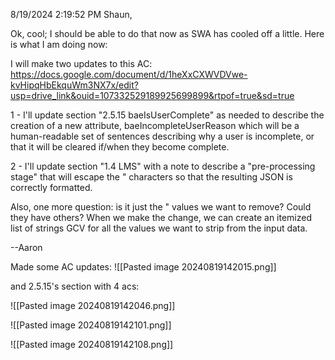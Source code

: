 8/19/2024 2:19:52 PM
Shaun,

Ok, cool; I should be able to do that now as SWA has cooled off a little. Here is what I am doing now:

I will make two updates to this AC:
https://docs.google.com/document/d/1heXxCXWVDVwe-kvHipqHbEkquWm3NX7x/edit?usp=drive_link&ouid=107332529189925699899&rtpof=true&sd=true

1 - I'll update section "2.5.15 baeIsUserComplete" as needed to describe the creation of a new attribute, baeIncompleteUserReason which will be a human-readable set of sentences describing why a user is incomplete, or that it will be cleared if/when they become complete.

2 - I'll update section "1.4 LMS" with a note to describe a "pre-processing stage" that will escape the &quot; characters so that the resulting JSON is correctly formatted.

Also, one more question: is it just the &quot; values we want to remove? Could they have others? When we make the change, we can create an itemized list of strings GCV for all the values we want to strip from the input data.

--Aaron



Made some AC updates:
![[Pasted image 20240819142015.png]]

and 2.5.15's section with 4 acs:

![[Pasted image 20240819142046.png]]

![[Pasted image 20240819142101.png]]

![[Pasted image 20240819142108.png]]